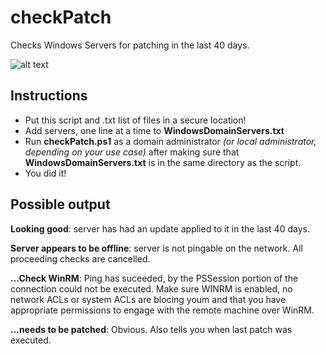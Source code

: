 # checkPatch
Checks Windows Servers for patching in the last 40 days.

![alt text](https://i.imgur.com/ZEAKHIi.png "checkPatch in action!")

## Instructions
- Put this script and .txt list of files in a secure location!
- Add servers, one line at a time to **WindowsDomainServers.txt**
- Run **checkPatch.ps1** as a domain administrator *(or local administrator, depending on your use case)* after making sure that **WindowsDomainServers.txt** is in the same directory as the script.
- You did it!

## Possible output

**Looking good**: server has had an update applied to it in the last 40 days.

**Server appears to be offline**: server is not pingable on the network. All proceeding checks are cancelled.

**...Check WinRM**: Ping has suceeded, by the PSSession portion of the connection could not be executed. Make sure WINRM is enabled, no network ACLs or system ACLs are blocing youm and that you have appropriate permissions to engage with the remote machine over WinRM.

**...needs to be patched**: Obvious. Also tells you when last patch was executed. 
